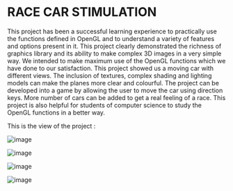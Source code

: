 # RACE CAR STIMULATION

This project has been a successful learning experience to practically use the functions defined
in OpenGL and to understand a variety of features and options present in it. This project clearly
demonstrated the richness of graphics library and its ability to make complex 3D images in a
very simple way. We intended to make maximum use of the OpenGL functions which we have
done to our satisfaction.
This project showed us a moving car with different views. The inclusion of textures,
complex shading and lighting models can make the planes more clear and colourful. The
project can be developed into a game by allowing the user to move the car using direction keys.
More number of cars can be added to get a real feeling of a race. This project is also helpful for
students of computer science to study the OpenGL functions in a better way.

This is the view of the project :

![image](https://github.com/Ayeeshabee/RACE-CAR-STIMULATION-/assets/109941031/8ebcf53c-2472-4e65-bc52-c12c23985deb)

![image](https://github.com/Ayeeshabee/RACE-CAR-STIMULATION-/assets/109941031/1659d320-ded6-449e-aa02-479c43c6a926)

![image](https://github.com/Ayeeshabee/RACE-CAR-STIMULATION-/assets/109941031/fbd765fc-fd68-4a80-8282-df7438f383bd)

![image](https://github.com/Ayeeshabee/RACE-CAR-STIMULATION-/assets/109941031/52b17533-fcc1-4b3b-bb91-5aacf58ad9a2)


